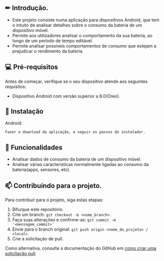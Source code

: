 ## ✏ Introdução.

* Este projeto consiste numa aplicação para dispositivos Android, que tem o intuito de analisar detalhes sobre o consumo da bateria de um dispositivo móvel.
* Permite aos utilizadores analisar o comportamento da sua bateria, ao longo de um período de tempo editável.
* Permite analisar possiveis comportamentos de consumo que estejam a prejudicar o rendimento da bateria.


## 💻 Pré-requisitos

Antes de começar, verifique se o seu dispositivo atende aos seguintes requisitos:

* Dispositivo Android com versão superior a 8.0(Oreo).

## 🚀 Instalação

Android:
```bash
Fazer o download da aplicação, e seguir os passos do instalador.
```


## 🔧 Funcionalidades

* Analisar dados de consumo da bateria de um dispositivo móvel.
* Analisar várias caracteristicas normalmente ligadas ao consumo da bateria(apps, sensores, etc).


## 📫 Contribuindo para o projeto.
Para contribuir para o projeto, siga estas etapas:

1. Bifurque este repositório.
2. Crie um branch: `git checkout -b <nome_branch>`.
3. Faça suas alterações e confirme-as: `git commit -m '<mensagem_commit>'`
4. Envie para o branch original: `git push origin <nome_do_projeto> / <local>`
5. Crie a solicitação de pull.

Como alternativa, consulte a documentação do GitHub em [como criar uma solicitação pull](https://help.github.com/en/github/collaborating-with-issues-and-pull-requests/creating-a-pull-request).

